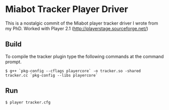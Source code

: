 # Miabot Tracker Player Driver

This is a nostalgic commit of the Miabot player tracker driver I wrote from my PhD.
Worked with Player 2.1 (http://playerstage.sourceforge.net/)

## Build

To compile the tracker plugin type the following commands at the command prompt.

```
$ g++ `pkg-config --cflags playercore` -o tracker.so -shared tracker.cc `pkg-config --libs playercore`
```

## Run

```
$ player tracker.cfg
```
